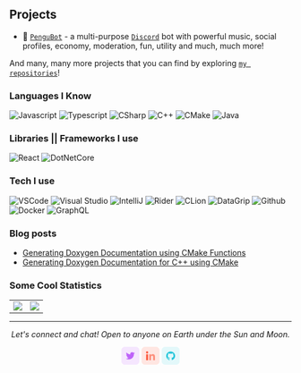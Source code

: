 ## Projects

- :robot: [`PenguBot`] - a multi-purpose [`Discord`] bot with powerful music, social profiles, economy, moderation, fun, utility and much, much more!

And many, many more projects that you can find by exploring [`my repositories`]!

### Languages I Know

![Javascript](https://img.shields.io/static/v1?label=JavaScript&message=ESNext&style=for-the-badge&color=F7DF1E&logo=JavaScript)
![Typescript](https://img.shields.io/static/v1?label=TypeScript&message=3.9&color=007ACC&style=for-the-badge&logo=typescript)
![CSharp](https://img.shields.io/static/v1?label=C%23&message=8&color=239120&style=for-the-badge&logo=c-sharp)
![C++](https://img.shields.io/static/v1?label=C%2B%2B&message=17&color=00599C&style=for-the-badge&logo=C%2B%2B)
![CMake](https://img.shields.io/static/v1?label=CMake&message=3.18&color=064F8C&style=for-the-badge&logo=cmake)
![Java](https://img.shields.io/static/v1?label=Java&message=SE%2014&color=007396&style=for-the-badge&logo=java)

### Libraries || Frameworks I use

![React](https://img.shields.io/static/v1?label=React&message=16&color=007ACC&style=for-the-badge&logo=react)
![DotNetCore](https://img.shields.io/static/v1?label=.Net%20Core&message=3.1&color=5C2D91&style=for-the-badge&logo=.net)

### Tech I use

![VSCode](https://img.shields.io/static/v1?label=VSCode&message=1.48-insider&style=for-the-badge&color=1FC0A7&logo=visual-studio-code)
![Visual Studio](https://img.shields.io/static/v1?label=Visual%20Studio&message=2019%20Enterprise&style=for-the-badge&color=5C2D91&logo=visual-studio)
![IntelliJ](https://img.shields.io/static/v1?label=IntelliJ&message=2020.2&style=for-the-badge&color=000000&logo=intellij-idea)
![Rider](https://img.shields.io/static/v1?label=Rider&message=2020.2%20EAP9&style=for-the-badge&color=000000&logo=intellij-idea)
![CLion](https://img.shields.io/static/v1?label=CLion&message=2020.2&style=for-the-badge&color=000000&logo=intellij-idea)
![DataGrip](https://img.shields.io/static/v1?label=DataGrip&message=2020.2&style=for-the-badge&color=000000&logo=intellij-idea)
![Github](https://img.shields.io/static/v1?label=GitHub&message=quantumlytangled&color=181717&style=for-the-badge&logo=github)
![Docker](https://img.shields.io/static/v1?label=Docker&message=🐳&color=4285F4&style=for-the-badge&logo=docker)
![GraphQL](https://img.shields.io/static/v1?label=GraphQL&message=🦄&color=e535ab&style=for-the-badge&logo=graphql)

### Blog posts
<!-- BLOG-POST-LIST:START -->
- [Generating Doxygen Documentation using CMake Functions](https://quantumlytangled.com/generating-doxygen-documentation-using-cmake-functions/)
- [Generating Doxygen Documentation for C++ using CMake](https://quantumlytangled.com/generating-doxygen-documentation-for-cpp-using-cmake/)
<!-- BLOG-POST-LIST:END -->

### Some Cool Statistics

<table>
  <tr>
    <td align="center">
      <img align="left" src="https://grs.quantumly.dev/api/?username=quantumlytangled&show_icons=true&title_color=4F8CC9&text_color=9f9f9f&bg_color=151515&hide_border=true&icon_color=4F8CC9&hide_title=true&count_private=true" />
    </td>
    <td align="center">
      <img align="left" src="https://grs.quantumly.dev/api/top-langs/?username=quantumlytangled&layout=compact&title_color=4F8CC9&text_color=9f9f9f&bg_color=151515&hide_border=true&icon_color=4F8CC9&count_private=true&extra=skyra-project/skyra,outflux,skyra-sharp,aurora;pengubot/bot-sapphire,firebird,Worker,bot,refine;novelrt/NovelRT;lowlevelscript/wyvern,branding;chartanime/akabane,chartani.me;JustAnotherEvilGameStudio/NoNameVisualNovel,CirclesGalore;bytersproject/brokers.js,quartz,bitters,intern,node-http-lib-benchmarks,erikusuaa" />
    </td>
  </tr>
</table>

<hr>
<p align="center">
  <i>Let's connect and chat! Open to anyone on Earth under the Sun and Moon.</i>

  <p align="center">
    <a href="https://twitter.com/quantumlytngld" alt="Twitter" target="_blank"><img src="https://github.com/quantumlytangled/quantumlytangled/blob/main/assets/twitter.png"></a>
    <a href="https://www.linkedin.com/in/nejc-drobnic" alt="Linkedin" target="_blank"><img src="https://github.com/quantumlytangled/quantumlytangled/blob/main/assets/linkedin.png"></a>
    <a href="https://github.com/quantumlytangled" alt="GitHub" target="_blank"><img src="https://github.com/quantumlytangled/quantumlytangled/blob/main/assets/github.png"></a>

  </p>
  
</p>

<!----------------- LINKS --------------->
[`GitHub Readme Stats`]: https://github.com/anuraghazra/github-readme-stats
[`Discord`]:             https://discord.com/
[`my repositories`]:     https://github.com/quantumlytangled?tab=repositories

<!--------------- Teams ----------------->
[`PenguBot`]:            https://github.com/PenguBot

